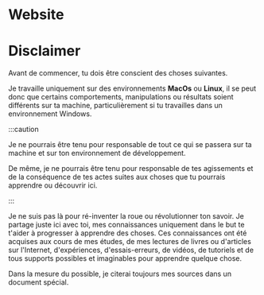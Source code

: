 # Website

# Disclaimer

Avant de commencer, tu dois être conscient des choses suivantes.

Je travaille uniquement sur des environnements **MacOs** ou **Linux**, il se peut donc que certains comportements, manipulations ou résultats soient différents sur ta machine, particulièrement si tu travailles dans un environnement Windows.

:::caution

Je ne pourrais être tenu pour responsable de tout ce qui se passera sur ta machine et sur ton environnement de développement.

De même, je ne pourrais être tenu pour responsable de tes agissements et de la conséquence de tes actes suites aux choses que tu pourrais apprendre ou découvrir ici.

:::

Je ne suis pas là pour ré-inventer la roue ou révolutionner ton savoir. Je partage juste ici avec toi, mes connaissances uniquement dans le but te t'aider à progresser à apprendre des choses.
Ces connaissances ont été acquises aux cours de mes études, de mes lectures de livres ou d'articles sur l'Internet, d'expériences, d'essais-erreurs, de vidéos, de tutoriels et de tous supports possibles et imaginables pour apprendre quelque chose.

Dans la mesure du possible, je citerai toujours mes sources dans un document spécial.
